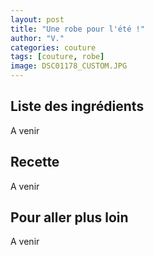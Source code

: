 ```yaml
---
layout: post
title: "Une robe pour l'été !"
author: "V."
categories: couture
tags: [couture, robe]
image: DSC01178_CUSTOM.JPG
---
```


## Liste des ingrédients

A venir

## Recette

A venir

## Pour aller plus loin

A venir